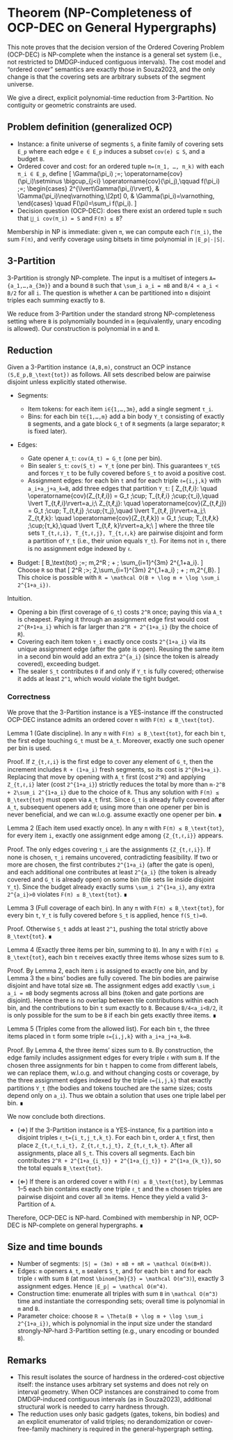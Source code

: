 # Theorem (NP-Completeness of OCP-DEC on General Hypergraphs)

This note proves that the decision version of the Ordered Covering Problem (OCP-DEC) is NP-complete when the instance is a general set system (i.e., not restricted to DMDGP-induced contiguous intervals). The cost model and “ordered cover” semantics are exactly those in Souza2023, and the only change is that the covering sets are arbitrary subsets of the segment universe.

We give a direct, explicit polynomial-time reduction from 3-Partition. No contiguity or geometric constraints are used.

## Problem definition (generalized OCP)

- Instance: a finite universe of segments `S`, a finite family of covering sets `E_p` where each edge `e ∈ E_p` induces a subset `cov(e) ⊆ S`, and a budget `B`.
- Ordered cover and cost: for an ordered tuple `π=(π_1, …, π_k)` with each `π_i ∈ E_p`, define
  \[
  \Gamma(\pi_i) \;=\; \operatorname{cov}(\pi_i)\setminus \bigcup_{j<i} \operatorname{cov}(\pi_j),\qquad
  f(\pi_i) \;=\; \begin{cases}
  2^{\lvert\Gamma(\pi_i)\rvert}, & \Gamma(\pi_i)\neq\varnothing,\\[2pt]
  0, & \Gamma(\pi_i)=\varnothing,
  \end{cases}
  \quad F(\pi)=\sum_i f(\pi_i).
  \]
- Decision question (OCP-DEC): does there exist an ordered tuple `π` such that `⋃_i cov(π_i) = S` and `F(π) ≤ B`?

Membership in NP is immediate: given `π`, we can compute each `Γ(π_i)`, the sum `F(π)`, and verify coverage using bitsets in time polynomial in `|E_p|·|S|`.

## 3-Partition

3-Partition is strongly NP-complete. The input is a multiset of integers `A={a_1,…,a_{3m}}` and a bound `B` such that `\sum_i a_i = mB` and `B/4 < a_i < B/2` for all `i`. The question is whether `A` can be partitioned into `m` disjoint triples each summing exactly to `B`.

We reduce from 3-Partition under the standard strong NP-completeness setting where `B` is polynomially bounded in `m` (equivalently, unary encoding is allowed). Our construction is polynomial in `m` and `B`.

## Reduction

Given a 3-Partition instance `(A,B,m)`, construct an OCP instance `(S,E_p,B_\text{tot})` as follows. All sets described below are pairwise disjoint unless explicitly stated otherwise.

- Segments:
  - Item tokens: for each item `i∈{1,…,3m}`, add a single segment `τ_i`.
  - Bins: for each bin `t∈{1,…,m}` add a bin body `Y_t` consisting of exactly `B` segments, and a gate block `G_t` of `R` segments (a large separator; `R` is fixed later).

- Edges:
  - Gate opener `A_t`: `cov(A_t) = G_t` (one per bin).
  - Bin sealer `S_t`: `cov(S_t) = Y_t` (one per bin). This guarantees `Y_t∈S` and forces `Y_t` to be fully covered before `S_t` to avoid a positive cost.
  - Assignment edges: for each bin `t` and for each triple `ℓ={i,j,k}` with `a_i+a_j+a_k=B`, add three edges that partition `Y_t`:
    \[
    Z_{t,ℓ,i}: \quad \operatorname{cov}(Z_{t,ℓ,i}) = G_t \;\cup\; T_{t,ℓ,i} \;\cup\;\{τ_i\},\quad \lvert T_{t,ℓ,i}\rvert=a_i;\\
    Z_{t,ℓ,j}: \quad \operatorname{cov}(Z_{t,ℓ,j}) = G_t \;\cup\; T_{t,ℓ,j} \;\cup\;\{τ_j\},\quad \lvert T_{t,ℓ, j}\rvert=a_j;\\
    Z_{t,ℓ,k}: \quad \operatorname{cov}(Z_{t,ℓ,k}) = G_t \;\cup\; T_{t,ℓ,k} \;\cup\;\{τ_k\},\quad \lvert T_{t,ℓ, k}\rvert=a_k;\\
    \]
    where the three tile sets `T_{t,ℓ,i}, T_{t,ℓ,j}, T_{t,ℓ,k}` are pairwise disjoint and form a partition of `Y_t` (i.e., their union equals `Y_t`). For items not in `ℓ`, there is no assignment edge indexed by `ℓ`.

- Budget:
  \[
  B_\text{tot} \;=\; m\,2^R \; + \; \sum_{i=1}^{3m} 2^{\,1+a_i}.
  \]
  Choose `R` so that
  \[
  2^R \;>\; 2\,\sum_{i=1}^{3m} 2^{\,1+a_i} \; + \; m\,2^{\,B}.
  \]
  This choice is possible with `R = \mathcal O(B + \log m + \log \sum_i 2^{1+a_i})`.

Intuition.
- Opening a bin (first coverage of `G_t`) costs `2^R` once; paying this via `A_t` is cheapest. Paying it through an assignment edge first would cost `2^{R+1+a_i}` which is far larger than `2^R + 2^{1+a_i}` (by the choice of `R`).
- Covering each item token `τ_i` exactly once costs `2^{1+a_i}` via its unique assignment edge (after the gate is open). Reusing the same item in a second bin would add an extra `2^{a_i}` (since the token is already covered), exceeding budget.
- The sealer `S_t` contributes `0` if and only if `Y_t` is fully covered; otherwise it adds at least `2^1`, which would violate the tight budget.

### Correctness

We prove that the 3-Partition instance is a YES-instance iff the constructed OCP-DEC instance admits an ordered cover `π` with `F(π) ≤ B_\text{tot}`.

Lemma 1 (Gate discipline). In any `π` with `F(π) ≤ B_\text{tot}`, for each bin `t`, the first edge touching `G_t` must be `A_t`. Moreover, exactly one such opener per bin is used.

Proof. If `Z_{t,ℓ,i}` is the first edge to cover any element of `G_t`, then the increment includes `R + (1+a_i)` fresh segments, so its cost is `2^{R+1+a_i}`. Replacing that move by opening with `A_t` first (cost `2^R`) and applying `Z_{t,ℓ,i}` later (cost `2^{1+a_i}`) strictly reduces the total by more than `m·2^B + 2\sum_i 2^{1+a_i}` due to the choice of `R`. Thus any solution with `F(π) ≤ B_\text{tot}` must open via `A_t` first. Since `G_t` is already fully covered after `A_t`, subsequent openers add `0`; using more than one opener per bin is never beneficial, and we can w.l.o.g. assume exactly one opener per bin. ∎

Lemma 2 (Each item used exactly once). In any `π` with `F(π) ≤ B_\text{tot}`, for every item `i`, exactly one assignment edge among `{Z_{t,ℓ,i}}` appears.

Proof. The only edges covering `τ_i` are the assignments `{Z_{t,ℓ,i}}`. If none is chosen, `τ_i` remains uncovered, contradicting feasibility. If two or more are chosen, the first contributes `2^{1+a_i}` (after the gate is open), and each additional one contributes at least `2^{a_i}` (the token is already covered and `G_t` is already open) on some bin (tile sets lie inside disjoint `Y_t`). Since the budget already exactly sums `\sum_i 2^{1+a_i}`, any extra `2^{a_i}>0` violates `F(π) ≤ B_\text{tot}`. ∎

Lemma 3 (Full coverage of each bin). In any `π` with `F(π) ≤ B_\text{tot}`, for every bin `t`, `Y_t` is fully covered before `S_t` is applied, hence `f(S_t)=0`.

Proof. Otherwise `S_t` adds at least `2^1`, pushing the total strictly above `B_\text{tot}`. ∎

Lemma 4 (Exactly three items per bin, summing to `B`). In any `π` with `F(π) ≤ B_\text{tot}`, each bin `t` receives exactly three items whose sizes sum to `B`.

Proof. By Lemma 2, each item `i` is assigned to exactly one bin, and by Lemma 3 the `m` bins’ bodies are fully covered. The bin bodies are pairwise disjoint and have total size `mB`. The assignment edges add exactly `\sum_i a_i = mB` body segments across all bins (token and gate portions are disjoint). Hence there is no overlap between tile contributions within each bin, and the contributions to bin `t` sum exactly to `B`. Because `B/4<a_i<B/2`, it is only possible for the sum to be `B` if each bin gets exactly three items. ∎

Lemma 5 (Triples come from the allowed list). For each bin `t`, the three items placed in `t` form some triple `ℓ={i,j,k}` with `a_i+a_j+a_k=B`.

Proof. By Lemma 4, the three items’ sizes sum to `B`. By construction, the edge family includes assignment edges for every triple `ℓ` with sum `B`. If the chosen three assignments for bin `t` happen to come from different labels, we can replace them, w.l.o.g. and without changing costs or coverage, by the three assignment edges indexed by the triple `ℓ={i,j,k}` that exactly partitions `Y_t` (the bodies and tokens touched are the same sizes; costs depend only on `a_i`). Thus we obtain a solution that uses one triple label per bin. ∎

We now conclude both directions.

- (⇒) If the 3-Partition instance is a YES-instance, fix a partition into `m` disjoint triples `ℓ_t={i_t,j_t,k_t}`. For each bin `t`, order `A_t` first, then place `Z_{t,ℓ_t,i_t}, Z_{t,ℓ_t,j_t}, Z_{t,ℓ_t,k_t}`. After all assignments, place all `S_t`. This covers all segments. Each bin contributes `2^R + 2^{1+a_{i_t}} + 2^{1+a_{j_t}} + 2^{1+a_{k_t}}`, so the total equals `B_\text{tot}`.

- (⇐) If there is an ordered cover `π` with `F(π) ≤ B_\text{tot}`, by Lemmas 1–5 each bin contains exactly one triple `ℓ_t` and the `m` chosen triples are pairwise disjoint and cover all `3m` items. Hence they yield a valid 3-Partition of `A`.

Therefore, OCP-DEC is NP-hard. Combined with membership in NP, OCP-DEC is NP-complete on general hypergraphs. ∎

## Size and time bounds

- Number of segments: `|S| = (3m) + mB + mR = \mathcal O(m(B+R))`.
- Edges: `m` openers `A_t`, `m` sealers `S_t`, and for each bin `t` and for each triple `ℓ` with sum `B` (at most `\binom{3m}{3} = \mathcal O(m^3)`), exactly 3 assignment edges. Hence `|E_p| = \mathcal O(m^4)`.
- Construction time: enumerate all triples with sum `B` in `\mathcal O(m^3)` time and instantiate the corresponding sets; overall time is polynomial in `m` and `B`.
- Parameter choice: choose `R = \Theta(B + \log m + \log \sum_i 2^{1+a_i})`, which is polynomial in the input size under the standard strongly-NP-hard 3-Partition setting (e.g., unary encoding or bounded `B`).

## Remarks

- This result isolates the source of hardness in the ordered-cost objective itself: the instance uses arbitrary set systems and does not rely on interval geometry. When OCP instances are constrained to come from DMDGP-induced contiguous intervals (as in Souza2023), additional structural work is needed to carry hardness through.
- The reduction uses only basic gadgets (gates, tokens, bin bodies) and an explicit enumerator of valid triples; no derandomization or cover-free-family machinery is required in the general-hypergraph setting.


